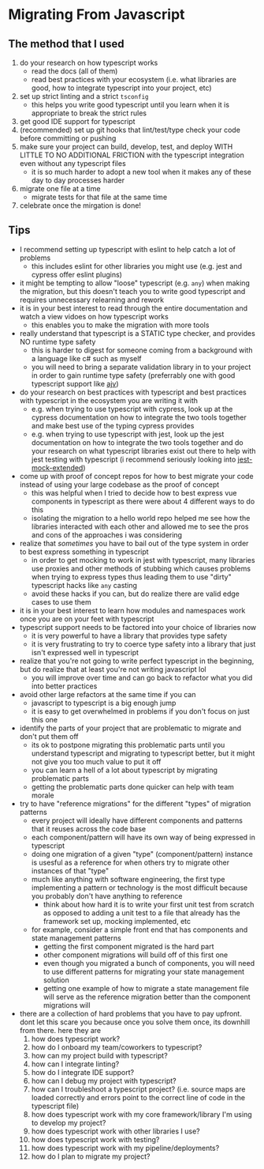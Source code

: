 # Migrating From Javascript

## The method that I used
1. do your research on how typescript works
    - read the docs (all of them)
    - read best practices with your ecosystem (i.e. what libraries are good, how to integrate typescript into your project, etc)
2. set up strict linting and a strict `tsconfig`
    - this helps you write good typescript until you learn when it is appropriate to break the strict rules
3. get good IDE support for typescript
4. (recommended) set up git hooks that lint/test/type check your code before committing or pushing
5. make sure your project can build, develop, test, and deploy WITH LITTLE TO NO ADDITIONAL FRICTION with the typescript integration even without any typescript files
    - it is so much harder to adopt a new tool when it makes any of these day to day processes harder
6. migrate one file at a time
    - migrate tests for that file at the same time
7. celebrate once the mirgation is done!

## Tips
- I recommend setting up typescript with eslint to help catch a lot of problems
  - this includes eslint for other libraries you might use (e.g. jest and cypress offer eslint plugins)
- it might be tempting to allow "loose" typescript (e.g. `any`) when making the migration, but this doesn't teach you to write good typescript and requires unnecessary relearning and rework
- it is in your best interest to read through the entire documentation and watch a view vidoes on how typescript works
  - this enables you to make the migration with more tools
- really understand that typescript is a STATIC type checker, and provides NO runtime type safety
  - this is harder to digest for someone coming from a background with a language like c# such as myself
  - you will need to bring a separate validation library in to your project in order to gain runtime type safety (preferrably one with good typescript support like [ajv](https://www.npmjs.com/package/ajv))
- do your research on best practices with typescript and best practices with typescript in the ecosystem you are writing it with
  - e.g. when trying to use typescript with cypress, look up at the cypress documentation on how to integrate the two tools together and make best use of the typing cypress provides
  - e.g. when trying to use typescript with jest, look up the jest documentation on how to integrate the two tools together and do your research on what typescript libraries exist out there to help with jest testing with typescript (i recommend seriously looking into [jest-mock-extended](https://www.npmjs.com/package/jest-mock-extended))
- come up with proof of concept repos for how to best migrate your code instead of using your large codebase as the proof of concept
  - this was helpful when I tried to decide how to best express vue components in typescript as there were about 4 different ways to do this
  - isolating the migration to a hello world repo helped me see how the libraries interacted with each other and allowed me to see the pros and cons of the approaches i was considering
- realize that *sometimes* you have to bail out of the type system in order to best express something in typescript
  - in order to get mocking to work in jest with typescript, many libraries use proxies and other methods of stubbing which causes problems when trying to express types thus leading them to use "dirty" typescript hacks like `any` casting
  - avoid these hacks if you can, but do realize there are valid edge cases to use them
- it is in your best interest to learn how modules and namespaces work once you are on your feet with typescript
- typescript support needs to be factored into your choice of libraries now
  - it is very powerful to have a library that provides type safety
  - it is very frustrating to try to coerce type safety into a library that just isn't expressed well in typescript
- realize that you're not going to write perfect typescript in the beginning, but do realize that at least you're not writing javascript lol
  - you will improve over time and can go back to refactor what you did into better practices
- avoid other large refactors at the same time if you can
  - javascript to typescript is a big enough jump
  - it is easy to get overwhelmed in problems if you don't focus on just this one
- identify the parts of your project that are problematic to migrate and don't put them off
  - its ok to postpone migrating this problematic parts until you understand typescript and migrating to typescript better, but it might not give you too much value to put it off
  - you can learn a hell of a lot about typescript by migrating problematic parts
  - getting the problematic parts done quicker can help with team morale
- try to have "reference migrations" for the different "types" of migration patterns
  - every project will ideally have different components and patterns that it reuses across the code base
  - each component/pattern will have its own way of being expressed in typescript
  - doing one migration of a given "type" (component/pattern) instance is usesful as a reference for when others try to migrate other instances of that "type"
  - much like anything with software engineering, the first type implementing a pattern or technology is the most difficult because you probably don't have anything to reference
    - think about how hard it is to write your first unit test from scratch as opposed to adding a unit test to a file that already has the framework set up, mocking implemented, etc
  - for example, consider a simple front end that has components and state management patterns
    - getting the first component migrated is the hard part
    - other component migrations will build off of this first one
    - even though you migrated a bunch of components, you will need to use different patterns for migrating your state management solution
    - getting one example of how to migrate a state management file will serve as the reference migration better than the component migrations will
- there are a collection of hard problems that you have to pay upfront. dont let this scare you because once you solve them once, its downhill from there. here they are
    1. how does typescript work?
    2. how do I onboard my team/coworkers to typescript?
    3. how can my project build with typescript?
    4. how can I integrate linting?
    5. how do I integrate IDE support?
    6. how can I debug my project with typescript?
    7. how can I troubleshoot a typescript project? (i.e. source maps are loaded correctly and errors point to the correct line of code in the typescript file)
    8. how does typescript work with my core framework/library I'm using to develop my project?
    9. how does typescript work with other libraries I use?
    10. how does typescript work with testing?
    11. how does typescript work with my pipeline/deployments?
    12. how do I plan to migrate my project?